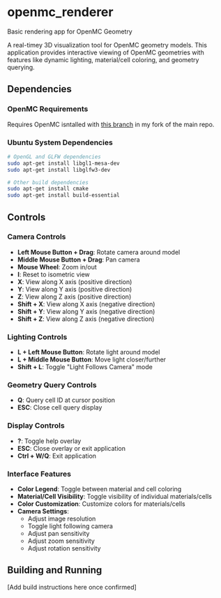 # openmc_renderer
Basic rendering app for OpenMC Geometry

A real-timey 3D visualization tool for OpenMC geometry models. This application provides interactive viewing of OpenMC geometries with features like dynamic lighting, material/cell coloring, and geometry querying.

## Dependencies

### OpenMC Requirements

Requires OpenMC isntalled with [this branch](https://github.com/pshriwise/openmc/tree/raytrace_plots_render) in my fork of the main repo.

### Ubuntu System Dependencies
```bash
# OpenGL and GLFW dependencies
sudo apt-get install libgl1-mesa-dev
sudo apt-get install libglfw3-dev

# Other build dependencies
sudo apt-get install cmake
sudo apt-get install build-essential
```

## Controls

### Camera Controls
- **Left Mouse Button + Drag**: Rotate camera around model
- **Middle Mouse Button + Drag**: Pan camera
- **Mouse Wheel**: Zoom in/out
- **I**: Reset to isometric view
- **X**: View along X axis (positive direction)
- **Y**: View along Y axis (positive direction)
- **Z**: View along Z axis (positive direction)
- **Shift + X**: View along X axis (negative direction)
- **Shift + Y**: View along Y axis (negative direction)
- **Shift + Z**: View along Z axis (negative direction)

### Lighting Controls
- **L + Left Mouse Button**: Rotate light around model
- **L + Middle Mouse Button**: Move light closer/further
- **Shift + L**: Toggle "Light Follows Camera" mode

### Geometry Query Controls
- **Q**: Query cell ID at cursor position
- **ESC**: Close cell query display

### Display Controls
- **?**: Toggle help overlay
- **ESC**: Close overlay or exit application
- **Ctrl + W/Q**: Exit application

### Interface Features
- **Color Legend**: Toggle between material and cell coloring
- **Material/Cell Visibility**: Toggle visibility of individual materials/cells
- **Color Customization**: Customize colors for materials/cells
- **Camera Settings**:
  - Adjust image resolution
  - Toggle light following camera
  - Adjust pan sensitivity
  - Adjust zoom sensitivity
  - Adjust rotation sensitivity

## Building and Running

[Add build instructions here once confirmed]